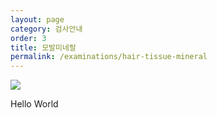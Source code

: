 ```yaml
---
layout: page
category: 검사안내
order: 3
title: 모발미네랄
permalink: /examinations/hair-tissue-mineral
---
```


![](http://www.bi-plane.co.kr/ver3/img/main_10.jpg)

Hello World

